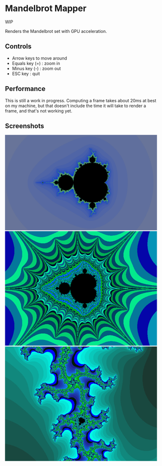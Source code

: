 # Mandelbrot Mapper
WIP

Renders the Mandelbrot set with GPU acceleration.

## Controls
* Arrow keys to move around
* Equals key (=) : zoom in
* Minus key (-) : zoom out
* ESC key : quit

## Performance
This is still a work in progress. Computing a frame takes about 20ms at best on my machine, but that doesn't include the time it will take to render a frame, and that's not working yet.

## Screenshots
![Screenshot](https://raw.githubusercontent.com/clovis-p/mandelbrot-mapper/main/screenshots/screenshot.png)
![Screenshot](https://raw.githubusercontent.com/clovis-p/mandelbrot-mapper/main/screenshots/screenshot2.png)
![Screenshot](https://raw.githubusercontent.com/clovis-p/mandelbrot-mapper/main/screenshots/screenshot3.png)
